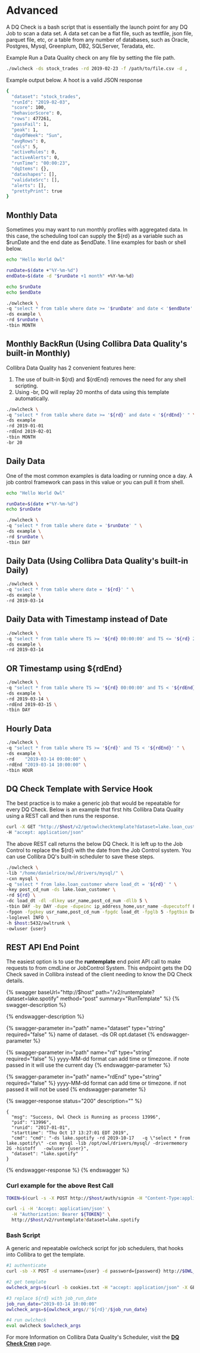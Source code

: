 # Advanced

A DQ Check is a bash script that is essentially the launch point for any DQ Job to scan a data set. A data set can be a flat file, such as textfile, json file, parquet file, etc, or a table from any number of databases, such as Oracle, Postgres, Mysql, Greenplum, DB2, SQLServer, Teradata, etc.

Example Run a Data Quality check on any file by setting the file path.

```bash
./owlcheck -ds stock_trades -rd 2019-02-23 -f /path/to/file.csv -d ,
```

Example output below. A hoot is a valid JSON response

```bash
{
  "dataset": "stock_trades",
  "runId": "2019-02-03",
  "score": 100,
  "behaviorScore": 0,
  "rows": 477261,
  "passFail": 1,
  "peak": 1,
  "dayOfWeek": "Sun",
  "avgRows": 0,
  "cols": 5,
  "activeRules": 0,
  "activeAlerts": 0,
  "runTime": "00:00:23",
  "dqItems": {},
  "datashapes": [],
  "validateSrc": [],
  "alerts": [],
  "prettyPrint": true
}
```

## Monthly Data

Sometimes you may want to run monthly profiles with aggregated data. In this case, the scheduling tool can supply the ${rd} as a variable such as $runDate and the end date as $endDate. 1 line examples for bash or shell below.

```bash
echo "Hello World Owl"

runDate=$(date +"%Y-%m-%d")
endDate=$(date -d "$runDate +1 month" +%Y-%m-%d)

echo $runDate
echo $endDate

./owlcheck \
-q "select * from table where date >= '$runDate' and date < '$endDate' " \
-ds example \
-rd $runDate \
-tbin MONTH
```

## Monthly BackRun (Using Collibra Data Quality's built-in Monthly)

Collibra Data Quality has 2 convenient features here:&#x20;

1. The use of built-in ${rd} and ${rdEnd} removes the need for any shell scripting.
2. Using -br, DQ will replay 20 months of data using this template automatically.

```bash
./owlcheck \
-q "select * from table where date >= '${rd}' and date < '${rdEnd}' " \
-ds example
-rd 2019-01-01
-rdEnd 2019-02-01
-tbin MONTH
-br 20
```

## Daily Data

One of the most common examples is data loading or running once a day. A job control framework can pass in this value or you can pull it from shell.

```bash
echo "Hello World Owl"

runDate=$(date +"%Y-%m-%d")
echo $runDate

./owlcheck \
-q "select * from table where date = '$runDate' " \
-ds example \
-rd $runDate \
-tbin DAY
```

## Daily Data (Using Collibra Data Quality's built-in Daily)

```bash
./owlcheck \
-q "select * from table where date = '${rd}' " \
-ds example \
-rd 2019-03-14
```

## Daily Data with Timestamp instead of Date

```bash
./owlcheck \
-q "select * from table where TS >= '${rd} 00:00:00' and TS <= '${rd} 23:59:59' " \
-ds example \
-rd 2019-03-14
```

## OR Timestamp using ${rdEnd}

```bash
./owlcheck \
-q "select * from table where TS >= '${rd} 00:00:00' and TS < '${rdEnd} 00:00:00' " \
-ds example \
-rd 2019-03-14 \
-rdEnd 2019-03-15 \
-tbin DAY
```

## Hourly Data

```bash
./owlcheck \
-q "select * from table where TS >= '${rd}' and TS < '${rdEnd}' " \
-ds example \
-rd    "2019-03-14 09:00:00" \
-rdEnd "2019-03-14 10:00:00" \
-tbin HOUR
```

## DQ Check Template with Service Hook

The best practice is to make a generic job that would be repeatable for every DQ Check. Below is an example that first hits Collibra Data Quality using a REST call and then runs the response.

```bash
curl -X GET "http://$host/v2/getowlchecktemplate?dataset=lake.loan_customer" \
-H "accept: application/json"
```

The above REST call returns the below DQ Check. It is left up to the Job Control to replace the ${rd} with the date from the Job Control system. You can use Collibra DQ's built-in scheduler to save these steps.

```bash
./owlcheck \
-lib "/home/danielrice/owl/drivers/mysql/" \
-cxn mysql \
-q "select * from lake.loan_customer where load_dt = '${rd}' " \
-key post_cd_num -ds lake.loan_customer \
-rd ${rd} \
-dc load_dt -dl -dlkey usr_name,post_cd_num -dllb 5 \
-tbin DAY -by DAY -dupe -dupeinc ip_address_home,usr_name -dupecutoff 85 \
-fpgon -fpgkey usr_name,post_cd_num -fpgdc load_dt -fpglb 5 -fpgtbin DAY \
-loglevel INFO \
-h $host:5432/owltrunk \
-owluser {user}
```

## REST API End Point

The easiest option is to use the **runtemplate** end point API call to make requests to from cmdLine or JobControl System. This endpoint gets the DQ Check saved in Collibra instead of the client needing to know the DQ Check details.

{% swagger baseUrl="http://$host" path="/v2/runtemplate?dataset=lake.spotify" method="post" summary="RunTemplate" %}
{% swagger-description %}

{% endswagger-description %}

{% swagger-parameter in="path" name="dataset" type="string" required="false" %}
name of dataset. -ds OR opt.dataset
{% endswagger-parameter %}

{% swagger-parameter in="path" name="rd" type="string" required="false" %}
yyyy-MM-dd format can add time or timezone. if note passed in it will use the current day
{% endswagger-parameter %}

{% swagger-parameter in="path" name="rdEnd" type="string" required="false" %}
yyyy-MM-dd format can add time or timezone. if not passed it will not be used
{% endswagger-parameter %}

{% swagger-response status="200" description="" %}
```
{
  "msg": "Success, Owl Check is Running as process 13996",
  "pid": "13996",
  "runid": "2017-01-01",
  "starttime": "Thu Oct 17 13:27:01 EDT 2019",
  "cmd": "cmd": "-ds lake.spotify -rd 2019-10-17   -q \"select * from lake.spotify\" -cxn mysql -lib /opt/owl/drivers/mysql/ -drivermemory 2G -histoff   -owluser {user}",
  "dataset": "lake.spotify"
}
```
{% endswagger-response %}
{% endswagger %}

### Curl example for the above Rest Call

```bash
TOKEN=$(curl -s -X POST http://$host/auth/signin -H "Content-Type:application/json" -d "{\"username\":\"$username\", \"password\":\"$password\"}" | jq -r '.token')

curl -i -H 'Accept: application/json' \
  -H "Authorization: Bearer ${TOKEN}" \
  http://$host/v2/runtemplate?dataset=lake.spotify
```

### Bash Script

A generic and repeatable owlcheck script for job schedulers, that hooks into Collibra to get the template.

```bash
#1 authenticate
curl -sb -X POST -d username={user} -d password={password} http://$OWL_HOST/login -c cookies.txt

#2 get template
owlcheck_args=$(curl -b cookies.txt -H "accept: application/json" -X GET http://$OWL_HOST/v2/getowlcheckcmdlinebydataset\?dataset=insurance | sed 's/.*\[\(.*\)\]/\1/' | sed -e "s/^\"//" -e "s/\"$//"  | sed 's/\\\"\(.*\)\\\"/\x27\1\x27/')

#3 replace ${rd} with job_run_date
job_run_date="2019-03-14 10:00:00"
owlcheck_args=${owlcheck_args//'${rd}'/$job_run_date}

#4 run owlcheck
eval owlcheck $owlcheck_args
```

For more Information on Collibra Data Quality's Scheduler, visit the [**DQ** **Check Cron**](owlcheck-cron.md) page.
